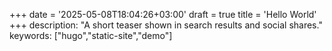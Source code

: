 +++
date = '2025-05-08T18:04:26+03:00'
draft = true
title = 'Hello World'
+++
description: "A short teaser shown in search results and social shares."
keywords: ["hugo","static-site","demo"]
